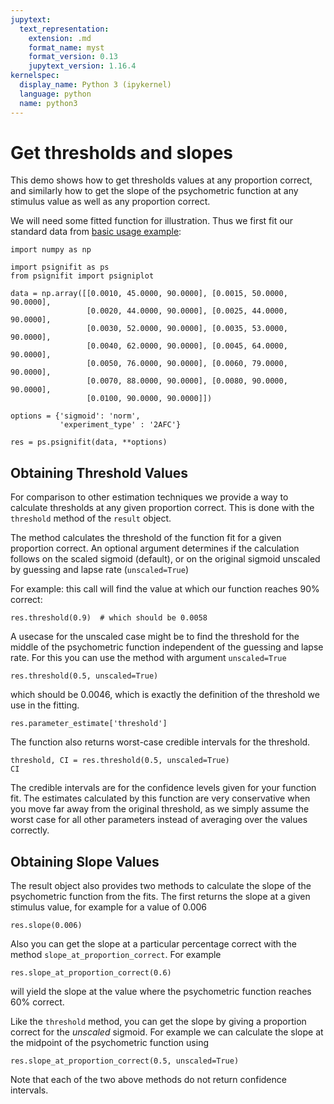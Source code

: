 ```yaml
---
jupytext:
  text_representation:
    extension: .md
    format_name: myst
    format_version: 0.13
    jupytext_version: 1.16.4
kernelspec:
  display_name: Python 3 (ipykernel)
  language: python
  name: python3
---
```


# Get thresholds and slopes

This demo shows how to get thresholds values at any proportion correct,
and similarly how to get the slope of the psychometric function
at any stimulus value as well as any proportion correct.


We will need some fitted function for illustration. Thus we first fit our
standard data from [basic usage example](../basic-usage):


```{code-cell} ipython3
import numpy as np

import psignifit as ps
from psignifit import psigniplot

data = np.array([[0.0010, 45.0000, 90.0000], [0.0015, 50.0000, 90.0000],
                 [0.0020, 44.0000, 90.0000], [0.0025, 44.0000, 90.0000],
                 [0.0030, 52.0000, 90.0000], [0.0035, 53.0000, 90.0000],
                 [0.0040, 62.0000, 90.0000], [0.0045, 64.0000, 90.0000],
                 [0.0050, 76.0000, 90.0000], [0.0060, 79.0000, 90.0000],
                 [0.0070, 88.0000, 90.0000], [0.0080, 90.0000, 90.0000],
                 [0.0100, 90.0000, 90.0000]])

options = {'sigmoid': 'norm',
           'experiment_type' : '2AFC'}

res = ps.psignifit(data, **options)
```

## Obtaining Threshold Values

For comparison to other estimation techniques we provide a way to
calculate thresholds at any given proportion correct.
This is done with the `threshold` method of the `result` object.

The method calculates the threshold of the function fit for a given proportion correct.
An optional argument determines if the calculation follows on the scaled
sigmoid (default), or on the original sigmoid unscaled by guessing and lapse rate (`unscaled=True`)

For example: this call will find the value at which our function reaches
90% correct:

```{code-cell} ipython3
res.threshold(0.9)  # which should be 0.0058
```

A usecase for the unscaled case might be to find the threshold for the
middle of the psychometric function independent of the guessing and lapse
rate. For this you can use the method with argument `unscaled=True`

```{code-cell} ipython3
res.threshold(0.5, unscaled=True)
```

which should be 0.0046, which is exactly the definition of the threshold we use in the fitting.

```{code-cell} ipython3
res.parameter_estimate['threshold']
```

The function also returns worst-case credible intervals for the
threshold.

```{code-cell} ipython3
threshold, CI = res.threshold(0.5, unscaled=True)
CI
```

The credible intervals are for the confidence levels given for your
function fit.
The estimates calculated by this function are very conservative when
you move far away from the original threshold, as we simply assume the
worst case for all other parameters instead of averaging over the values
correctly.

## Obtaining Slope Values

The result object also provides two methods to calculate the slope of the psychometric
function from the fits.
The first returns the slope at a given stimulus value, for example for a value of 0.006

```{code-cell} ipython3
res.slope(0.006)
```

Also you can get the slope at a particular percentage correct with
the method `slope_at_proportion_correct`. For example

```{code-cell} ipython3
res.slope_at_proportion_correct(0.6)
```

will yield the slope at the value where the psychometric function reaches
60% correct.

Like the `threshold` method, you can get the slope by giving a proportion correct
for the *unscaled* sigmoid.
For example we can calculate the slope at the midpoint of the
psychometric function using

```{code-cell} ipython3
res.slope_at_proportion_correct(0.5, unscaled=True)
```

Note that each of the two above methods do not return confidence intervals.
